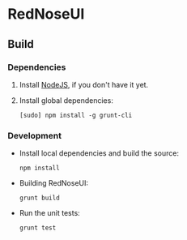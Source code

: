 # RedNoseUI

## Build

### Dependencies

1. Install [NodeJS](http://nodejs.org), if you don't have it yet.

2. Install global dependencies:

    ```
    [sudo] npm install -g grunt-cli

### Development

* Install local dependencies and build the source:

    ```
    npm install

* Building RedNoseUI:

    ```
    grunt build

* Run the unit tests:

    ```
    grunt test
